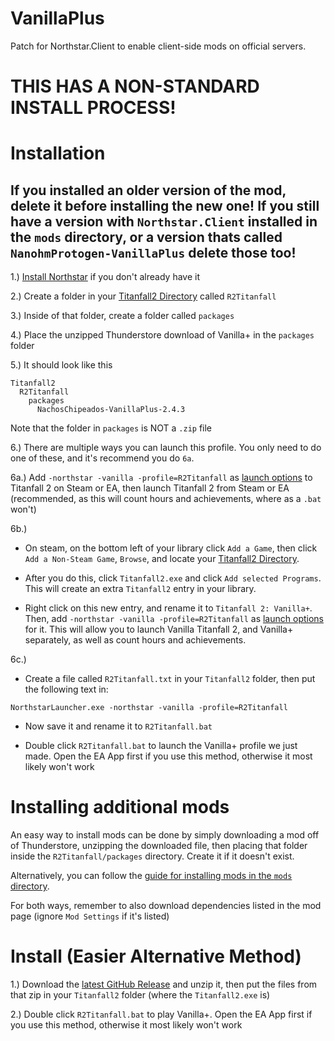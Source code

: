 # VanillaPlus
Patch for Northstar.Client to enable client-side mods on official servers.

# THIS HAS A NON-STANDARD INSTALL PROCESS!

# Installation

## If you installed an older version of the mod, delete it before installing the new one! If you still have a version with `Northstar.Client` installed in the `mods` directory, or a version thats called `NanohmProtogen-VanillaPlus` delete those too!

1.) [Install Northstar](https://docs.northstar.tf/Wiki/installing-northstar/basic-setup/) if you don't already have it

2.) Create a folder in your [Titanfall2 Directory](https://docs.northstar.tf/Wiki/installing-northstar/troubleshooting/#finding-game-location) called `R2Titanfall`

3.) Inside of that folder, create a folder called `packages`

4.) Place the unzipped Thunderstore download of Vanilla+ in the `packages` folder

5.) It should look like this
```
Titanfall2
  R2Titanfall
    packages
      NachosChipeados-VanillaPlus-2.4.3
```

Note that the folder in `packages` is NOT a `.zip` file

6.) There are multiple ways you can launch this profile. You only need to do one of these, and it's recommend you do `6a`.

6a.) Add `-northstar -vanilla -profile=R2Titanfall` as [launch options](https://docs.northstar.tf/Wiki/installing-northstar/troubleshooting/#adding-launch-options) to Titanfall 2 on Steam or EA, then launch Titanfall 2 from Steam or EA (recommended, as this will count hours and achievements, where as a `.bat` won't)

6b.)
- On steam, on the bottom left of your library click `Add a Game`, then click `Add a Non-Steam Game`, `Browse`, and locate your [Titanfall2 Directory](https://docs.northstar.tf/Wiki/installing-northstar/troubleshooting/#finding-game-location). 

- After you do this, click `Titanfall2.exe` and click `Add selected Programs`. This will create an extra `Titanfall2` entry in your library.

- Right click on this new entry, and rename it to `Titanfall 2: Vanilla+`. Then, add `-northstar -vanilla -profile=R2Titanfall` as [launch options](https://docs.northstar.tf/Wiki/installing-northstar/troubleshooting/#adding-launch-options) for it. This will allow you to launch Vanilla Titanfall 2, and Vanilla+ separately, as well as count hours and achievements.

6c.)
- Create a file called `R2Titanfall.txt` in your `Titanfall2` folder, then put the following text in:
```
NorthstarLauncher.exe -northstar -vanilla -profile=R2Titanfall
```
- Now save it and rename it to `R2Titanfall.bat`

- Double click `R2Titanfall.bat` to launch the Vanilla+ profile we just made. Open the EA App first if you use this method, otherwise it most likely won't work

# Installing additional mods

An easy way to install mods can be done by simply downloading a mod off of Thunderstore, unzipping the downloaded file, then placing that folder inside the `R2Titanfall/packages` directory. Create it if it doesn't exist.

Alternatively, you can follow the [guide for installing mods in the `mods` directory](https://docs.northstar.tf/Wiki/installing-northstar/manual-installation/#installing-northstar-mods-manually).

For both ways, remember to also download dependencies listed in the mod page (ignore `Mod Settings` if it's listed)

# Install (Easier Alternative Method)

1.) Download the [latest GitHub Release](https://github.com/NachosChipeados/NP.VanillaPlus/releases/latest) and unzip it, then put the files from that zip in your `Titanfall2` folder (where the `Titanfall2.exe` is)

2.) Double click `R2Titanfall.bat` to play Vanilla+. Open the EA App first if you use this method, otherwise it most likely won't work